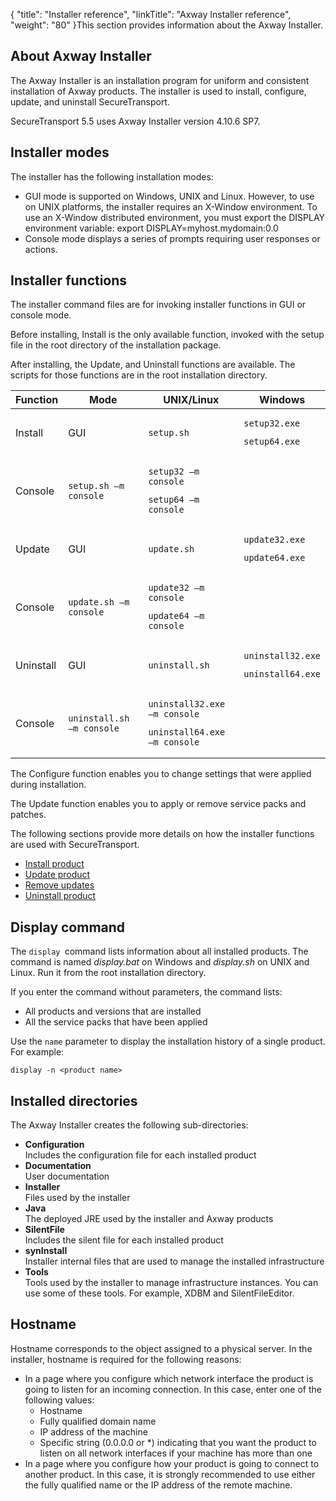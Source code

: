 {
    "title": "Installer reference",
    "linkTitle": "Axway Installer reference",
    "weight": "80"
}This section provides information about the Axway Installer.

## About Axway Installer

The Axway Installer is an installation program for uniform and consistent installation of Axway products. The installer is used to install, configure, update, and uninstall <span class="mc-variable axway_variables.Component_Short_Name variable">SecureTransport</span>.

<span class="mc-variable axway_variables.Component_Short_Name variable">SecureTransport</span> <span class="mc-variable axway_variables.Component_Version variable">5.5</span> uses Axway Installer version 4.10.6 SP7.

## Installer modes

The installer has the following installation modes:

-   GUI mode is supported on Windows, UNIX and Linux. However, to use on UNIX platforms, the installer requires an X-Window environment. To use an X-Window distributed environment, you must export the DISPLAY environment variable: export DISPLAY=myhost.mydomain:0.0
-   Console mode displays a series of prompts requiring user responses or actions.

## Installer functions

The installer command files are for invoking installer functions in GUI or console mode.

Before installing, Install is the only available function, invoked with the setup file in the root directory of the installation package.

After installing, the Update, and Uninstall functions are available. The scripts for those functions are in the root installation directory.

<table>
   <thead>
      <tr>
<th class="TableStyle-SynchTableStyle_interop-HeadE-Column1-Header1">Function         </th>
<th class="TableStyle-SynchTableStyle_interop-HeadE-Column1-Header1">Mode         </th>
<th class="TableStyle-SynchTableStyle_interop-HeadE-Column1-Header1">UNIX/Linux         </th>
<th class="TableStyle-SynchTableStyle_interop-HeadD-Column1-Header1">Windows         </th>
      </tr>
   </thead>
   <tbody>
      <tr>
         <td>Install         </td>
         <td><p>GUI</p>         </td>
         <td><pre><code>setup.sh</code></pre>         </td>
         <td><pre><code>setup32.exe</code></pre>
<pre><code>setup64.exe</code></pre>         </td>
      </tr>
      <tr>
         <td>Console         </td>
         <td><pre><code>setup.sh –m console</code></pre>         </td>
         <td><pre><code>setup32 –m console</code></pre>
<pre><code>setup64 –m console</code></pre>         </td>
      </tr>
      <tr>
         <td>Update         </td>
         <td><p>GUI</p>         </td>
         <td><pre><code>update.sh</code></pre>         </td>
         <td><pre><code>update32.exe</code></pre>
<pre><code>update64.exe</code></pre>         </td>
      </tr>
      <tr>
         <td>Console         </td>
         <td><pre><code>update.sh –m console</code></pre>         </td>
         <td><pre><code>update32 –m console</code></pre>
<pre><code>update64 –m console</code></pre>         </td>
      </tr>
      <tr>
         <td>Uninstall         </td>
         <td><p>GUI</p>         </td>
         <td><pre><code>uninstall.sh</code></pre>         </td>
         <td><pre><code>uninstall32.exe</code></pre>
<pre><code>uninstall64.exe</code></pre>         </td>
      </tr>
      <tr>
         <td>Console         </td>
         <td><pre><code>uninstall.sh –m console</code></pre>         </td>
         <td><pre><code>uninstall32.exe –m console</code></pre>
<pre><code>uninstall64.exe –m console</code></pre>         </td>
      </tr>
   </tbody>
</table>

The Configure function enables you to change settings that were applied during installation.

The Update function enables you to apply or remove service packs and patches.

The following sections provide more details on how the installer functions are used with <span class="mc-variable axway_variables.Component_Short_Name variable">SecureTransport</span>.

-   <a href="install" class="MCXref xref">Install product</a>
-   <a href="update" class="MCXref xref">Update product</a>
-   <a href="remove" class="MCXref xref">Remove updates</a>
-   <a href="uninstall" class="MCXref xref">Uninstall product</a>

## Display command

The `display `command lists information about all installed products. The command is named *display.bat* on Windows and *display.sh* on UNIX and Linux. Run it from the root installation directory.

If you enter the command without parameters, the command lists:

-   All products and versions that are installed
-   All the service packs that have been applied

Use the `name` parameter to display the installation history of a single product. For example:

`display -n <product name>`

## Installed directories

The Axway Installer creates the following sub-directories:

-   **Configuration**  
    Includes the configuration file for each installed product
-   **Documentation**  
    User documentation
-   **Installer**  
    Files used by the installer
-   **Java**  
    The deployed JRE used by the installer and Axway products
-   **SilentFile**  
    Includes the silent file for each installed product
-   **synInstall**  
    Installer internal files that are used to manage the installed infrastructure
-   **Tools**  
    Tools used by the installer to manage infrastructure instances. You can use some of these tools. For example, XDBM and SilentFileEditor.

## Hostname

Hostname corresponds to the object assigned to a physical server. In the installer, hostname is required for the following reasons:

-   In a page where you configure which network interface the product is going to listen for an incoming connection. In this case, enter one of the following values:
    -   Hostname
    -   Fully qualified domain name
    -   IP address of the machine
    -   Specific string (0.0.0.0 or \*) indicating that you want the product to listen on all network interfaces if your machine has more than one
-   In a page where you configure how your product is going to connect to another product. In this case, it is strongly recommended to use either the fully qualified name or the IP address of the remote machine.

